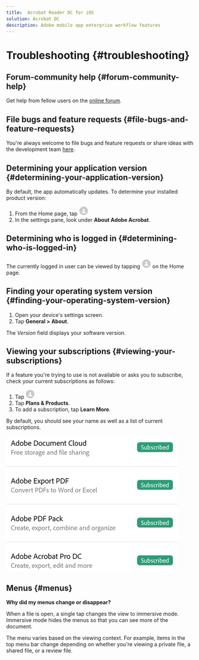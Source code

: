 ```yaml
---
title:  Acrobat Reader DC for iOS
solution: Acrobat DC
description: Adobe mobile app enterprise workflow features
---
```


# Troubleshooting {#troubleshooting}

## Forum-community help {#forum-community-help}

Get help from fellow users on the [online forum](https://www.adobe.com/go/acrobatmobilesupport).

## File bugs and feature requests {#file-bugs-and-feature-requests}

You're always welcome to file bugs and feature requests or share ideas with the development team  [here](https://www.adobe.com/go/acrobatiosfeedback).

## Determining your application version {#determining-your-application-version}

By default, the app automatically updates. To determine your installed product version: 

1. From the Home page, tap ![image](./images/profileicon.png)
1. In the settings pane, look under **About Adobe Acrobat**. 


## Determining who is logged in {#determining-who-is-logged-in}

The currently logged in user can be viewed by tapping ![image](./images/profileicon.png) on the Home page.

## Finding your operating system version {#finding-your-operating-system-version}

1. Open your device's settings screen. 
1. Tap **General > About**. 

The *Version* field displays your software version.

## Viewing your subscriptions {#viewing-your-subscriptions}

If a feature you're trying to use is not available or asks you to subscribe, check your current subscriptions as follows: 

1. Tap ![image](./images/profileicon.png)
1. Tap **Plans & Products**.
1. To add a subscription, tap **Learn More**.

By default, you should see your name as well as a list of current subscriptions.  

   ![image](./images/subscriptions.png)

## Menus {#menus}

**Why did my menus change or disappear?**

When a file is open, a single tap changes the view to immersive mode. Immersive mode hides the menus so that you can see more of the document. 

The menu varies based on the  viewing context. For example, items in the top menu bar change depending on whether you're viewing a private file, a shared file, or a review file.